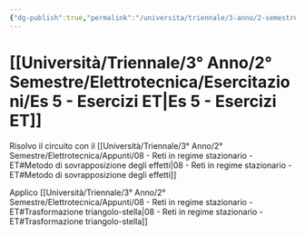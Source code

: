 ```yaml
---
{"dg-publish":true,"permalink":"/universita/triennale/3-anno/2-semestre/elettrotecnica/esercitazioni/es-5-esercizi-et/"}
---
```



# [[Università/Triennale/3° Anno/2° Semestre/Elettrotecnica/Esercitazioni/Es 5 - Esercizi ET\|Es 5 - Esercizi ET]]


Risolvo il circuito con il [[Università/Triennale/3° Anno/2° Semestre/Elettrotecnica/Appunti/08 - Reti in regime stazionario - ET#Metodo di sovrapposizione degli effetti\|08 - Reti in regime stazionario - ET#Metodo di sovrapposizione degli effetti]]

Applico [[Università/Triennale/3° Anno/2° Semestre/Elettrotecnica/Appunti/08 - Reti in regime stazionario - ET#Trasformazione triangolo-stella\|08 - Reti in regime stazionario - ET#Trasformazione triangolo-stella]]



